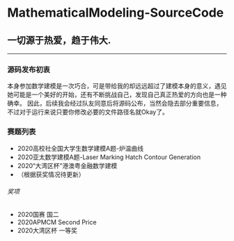 # MathematicalModeling-SourceCode


## 一切源于热爱，趋于伟大.

***
### 源码发布初衷
  本身参加数学建模是一次巧合，可是带给我的却远远超过了建模本身的意义，遇见她可能是一个美好的开始，还有不断挑战自己，发现自己真正热爱的方向也是一种确幸。
  因此，后续我会经过队友同意后将源码公布，当然会隐去部分重要信息，不过对于运行来说只要你修改必要的文件路径名就Okay了。
  
  
### 赛题列表
* 2020高校社全国大学生数学建模A题-炉温曲线 
* 2020亚太数学建模A题-Laser Marking Hatch Contour Generation
* 2020“大湾区杯”港澳粤金融数学建模
* （根据获奖情况待更新）


###### 奖项
* 2020国赛 国二
* 2020APMCM Second Price
* 2020大湾区杯 一等奖
